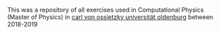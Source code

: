 This was a repository of all exercises used in Computational Physics (Master of Physics) in [carl von ossietzky universität oldenburg](https://uol.de/) between 2018-2019
